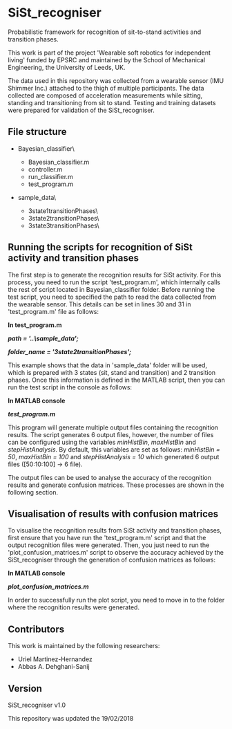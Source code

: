 # SiSt_recogniser
Probabilistic framework for recognition of sit-to-stand activities and transition phases.

This work is part of the project 'Wearable soft robotics for independent living' funded by EPSRC and maintained by the School of Mechanical Engineering, the University of Leeds, UK.

The data used in this repository was collected from a wearable sensor (IMU Shimmer Inc.) attached to the thigh of multiple participants. The data collected are composed of acceleration measurements while sitting, standing and transitioning from sit to stand. Testing and training datasets were prepared for validation of the SiSt_recogniser. 


## File structure
- Bayesian_classifier\\
  - Bayesian_classifier.m
  - controller.m
  - run_classifier.m
  - test_program.m

- sample_data\\
  - 3state1transitionPhases\\
  - 3state2transitionPhases\\
  - 3state3transitionPhases\


## Running the scripts for recognition of SiSt activity and transition phases
The first step is to generate the recognition results for SiSt activity. For this process, you need to run the script 'test_program.m', which internally calls the rest of script located in Bayesian_classifier folder. Before running the test script, you need to specified the path to read the data collected from the wearable sensor. This details can be set in lines 30 and 31 in 'test_program.m' file as follows:

**In test_program.m**

**_path = '..\sample_data';_**

**_folder_name = '3state2transitionPhases';_**


This example shows that the data in 'sample_data' folder will be used, which is prepared with 3 states (sit, stand and transition) and 2 transition phases. Once this information is defined in the MATLAB script, then you can run the test script in the console as follows:

**In MATLAB console**

**_test_program.m_**

This program will generate multiple output files containing the recognition results. The script generates 6 output files, however, the number of files can be configured using the variables _minHistBin_, _maxHistBin_ and _stepHistAnalysis_. By default, this variables are set as follows: _minHistBin = 50_, _maxHistBin = 100_ and _stepHistAnalysis = 10_ which generated 6 output files ([50:10:100] -> 6 file).

The output files can be used to analyse the accuracy of the recognition results and generate confusion matrices. These processes are shown in the following section.



## Visualisation of results with confusion matrices
To visualise the recognition results from SiSt activity and transition phases, first ensure that you have run the 'test_program.m' script and that the output recognition files were generated. Then, you just need to run the 'plot_confusion_matrices.m' script to observe the accuracy achieved by the SiSt_recogniser through the generation of confusion matrices as follows:

**In MATLAB console**

**_plot_confusion_matrices.m_**

In order to successfully run the plot script, you need to move in to the folder where the recognition results were generated.


## Contributors
This work is maintained by the following researchers:

- Uriel Martinez-Hernandez
- Abbas A. Dehghani-Sanij

## Version
SiSt_recogniser v1.0

This repository was updated the 19/02/2018

